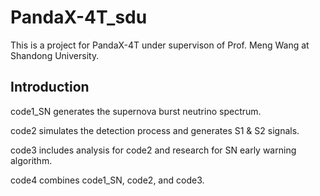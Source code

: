# PandaX-4T_sdu

This is a project for PandaX-4T under supervison of Prof. Meng Wang at Shandong University.

## Introduction
code1_SN generates the supernova burst neutrino spectrum.

code2 simulates the detection process and generates S1 & S2 signals.

code3 includes analysis for code2 and research for SN early warning algorithm.

code4 combines code1_SN, code2, and code3.
